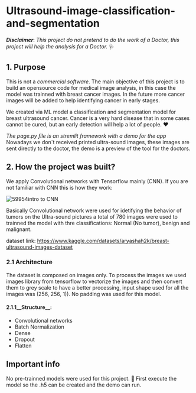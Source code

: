 # Ultrasound-image-classification-and-segmentation

__*Disclaimer*__: *This project do not pretend to do the work of a Doctor, this project will help the analysis for a Doctor.* 🩺


## 1. Purpose

This is not a *commercial software*. The main objective of this project is to build an opensource code for medical image analysis, in this case the model was trainned with breast cancer images. In the future more cancer images will be added to help identifying cancer in early stages.

We created via ML model a classification and segmentation model for breast ultrasound cancer. Cancer is a very hard disease that in some cases cannot be cured, but an early detection will help a lot of people. ❤️

*The page.py file is an stremlit framework with a demo for the app* Nowadays we don´t received printed ultra-sound images, these images are sent directly to the doctor, the demo is a preview of the tool for the doctors.


## 2. How the project was built?

We apply Convolutional networks with Tensorflow mainly (CNN). If you are not familiar with CNN this is how they work:

![59954intro to CNN](https://user-images.githubusercontent.com/96625479/233455423-bf3f0397-26cf-49b2-9708-7c8c76616640.JPG)

Basically Convolutional network were used for idetifying the behavior of tumors on the Ultra-sound pictures a total of 780 images were used to trainned the model with thre classifications: Normal (No tumor), benign and malignant.

dataset link: https://www.kaggle.com/datasets/aryashah2k/breast-ultrasound-images-dataset


### 2.1 Architecture

The dataset is composed on images only. To process the images we used images library from tensorflow to vectorize the images and then convert them to grey scale to have a better processing, input shape used for all the images was (256, 256, 1)). No padding was used for this model.


#### 2.1.1__Structure__:

- Convolutional networks
- Batch Normalization
- Dense
- Dropout
- Flatten
           

## Important info

No pre-trainned models were used for this project. 🌊 First execute the model so the .h5 can be created and the demo can run.


